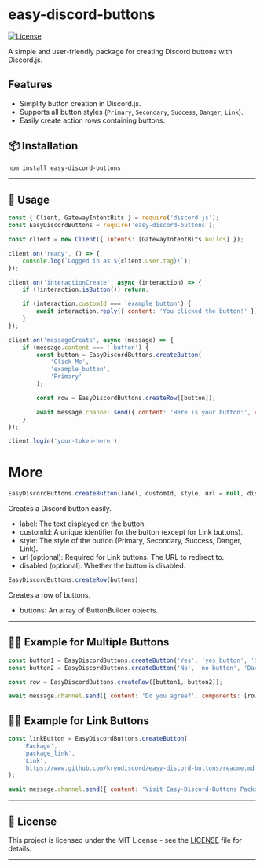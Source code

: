 # easy-discord-buttons

[![License](https://img.shields.io/badge/license-MIT-blue.svg)](LICENSE)

A simple and user-friendly package for creating Discord buttons with Discord.js.

## Features
- Simplify button creation in Discord.js.
- Supports all button styles (`Primary`, `Secondary`, `Success`, `Danger`, `Link`).
- Easily create action rows containing buttons.

## 📦 Installation

```bash
npm install easy-discord-buttons
```

---

## 🚀 Usage

```javascript
const { Client, GatewayIntentBits } = require('discord.js');
const EasyDiscordButtons = require('easy-discord-buttons');

const client = new Client({ intents: [GatewayIntentBits.Guilds] });

client.on('ready', () => {
    console.log(`Logged in as ${client.user.tag}!`);
});

client.on('interactionCreate', async (interaction) => {
    if (!interaction.isButton()) return;

    if (interaction.customId === 'example_button') {
        await interaction.reply({ content: 'You clicked the button!' });
    }
});

client.on('messageCreate', async (message) => {
    if (message.content === '!button') {
        const button = EasyDiscordButtons.createButton(
            'Click Me', 
            'example_button', 
            'Primary'
        );

        const row = EasyDiscordButtons.createRow([button]);

        await message.channel.send({ content: 'Here is your button:', components: [row] });
    }
});

client.login('your-token-here');

```

# More
```javascript
EasyDiscordButtons.createButton(label, customId, style, url = null, disabled = false)
```
Creates a Discord button easily.

- label: The text displayed on the button.
- customId: A unique identifier for the button (except for Link buttons).
- style: The style of the button (Primary, Secondary, Success, Danger, Link).
- url (optional): Required for Link buttons. The URL to redirect to.
- disabled (optional): Whether the button is disabled.

```javascript
EasyDiscordButtons.createRow(buttons)
```
Creates a row of buttons.

- buttons: An array of ButtonBuilder objects.

---

## 🧑‍💻 Example for Multiple Buttons
```javascript
const button1 = EasyDiscordButtons.createButton('Yes', 'yes_button', 'Success');
const button2 = EasyDiscordButtons.createButton('No', 'no_button', 'Danger');

const row = EasyDiscordButtons.createRow([button1, button2]);

await message.channel.send({ content: 'Do you agree?', components: [row] });
```
## 🧑‍💻 Example for Link Buttons
```javascript
const linkButton = EasyDiscordButtons.createButton(
    'Package',
    'package_link', 
    'Link', 
    'https://www.github.com/kreodiscord/easy-discord-buttons/readme.md'
);

await message.channel.send({ content: 'Visit Easy-Discord-Buttons Package!:', components: [EasyDiscordButtons.createRow([linkButton])] });

```

---

## 📝 License

This project is licensed under the MIT License - see the [LICENSE](LICENSE) file for details.

---
